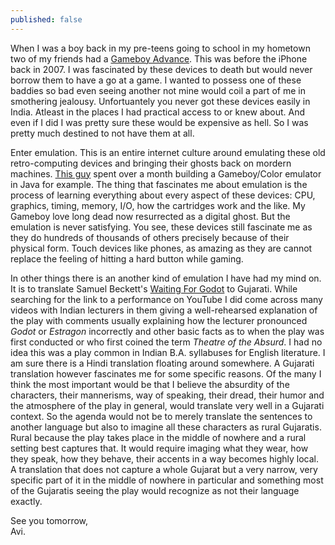 ```yaml
---
published: false
---
```

When I was a boy back in my pre-teens going to school in my hometown two of my friends had a [Gameboy Advance](https://www.youtube.com/watch?v=_iZJgkU4gSw "YouTube link to unboxing the Gameboy Advance"). This was before the iPhone back in 2007. I was fascinated by these devices to death but would never borrow them to have a go at a game. I wanted to possess one of these baddies so bad even seeing another not mine would coil a part of me in smothering jealousy. Unfortuantely you never got these devices easily in India. Atleast in the places I had practical access to or knew about. And even if I did I was pretty sure these would be expensive as hell. So I was pretty much destined to not have them at all. 

Enter emulation. This is an entire internet culture around emulating these old retro-computing devices and bringing their ghosts back on mordern machines. [This guy](http://blog.rekawek.eu/2017/02/09/coffee-gb/ "Blog post for CoffeeGB") spent over a month building a Gameboy/Color emulator in Java for example. The thing that fascinates me about emulation is the process of learning everything about every aspect of these devices: CPU, graphics, timing, memory, I/O, how the cartridges work and the like. My Gameboy love long dead now resurrected as a digital ghost. But the emulation is never satisfying. You see, these devices still fascinate me as they do hundreds of thousands of others precisely because of their physical form. Touch devices like phones, as amazing as they are cannot replace the feeling of hitting a hard button while gaming. 

In other things there is an another kind of emulation I have had my mind on. It is to translate Samuel Beckett's [Waiting For Godot](https://www.youtube.com/watch?v=Wifcyo64n-w "YouTube link to a semi-cinematic version of Waiting For Godot") to Gujarati. While searching for the link to a performance on YouTube I did come across many videos with Indian lecturers in them giving a well-rehearsed explanation of the play with comments usually explaining how the lecturer pronounced _Godot_ or _Estragon_ incorrectly and other basic facts as to when the play was first conducted or who first coined the term _Theatre of the Absurd_. I had no idea this was a play common in Indian B.A. syllabuses for English literature. I am sure there is a Hindi translation floating around somewhere. A Gujarati translation however fascinates me for some specific reasons. Of the many I think the most important would be that I believe the absurdity of the characters, their mannerisms, way of speaking, their dread, their humor and the atmosphere of the play in general, would translate very well in a Gujarati context. So the agenda would not be to merely translate the sentences to another language but also to imagine all these characters as rural Gujaratis. Rural because the play takes place in the middle of nowhere and a rural setting best captures that. It would require imaging what they wear, how they speak, how they behave, their accents in a way becomes highly local. A translation that does not capture a whole Gujarat but a very narrow, very specific part of it in the middle of nowhere in particular and something most of the Gujaratis seeing the play would recognize as not their language exactly.

See you tomorrow,  
Avi.
